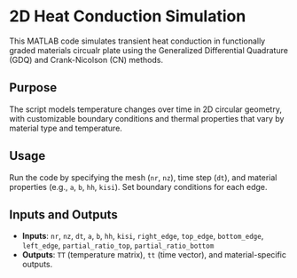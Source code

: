 # 2D Heat Conduction Simulation

This MATLAB code simulates transient heat conduction in functionally graded materials circualr plate using the Generalized Differential Quadrature (GDQ) and Crank-Nicolson (CN) methods.

## Purpose
The script models temperature changes over time in 2D circular geometry, with customizable boundary conditions and thermal properties that vary by material type and temperature.

## Usage
Run the code by specifying the mesh (`nr`, `nz`), time step (`dt`), and material properties (e.g., `a`, `b`, `hh`, `kisi`). Set boundary conditions for each edge.

## Inputs and Outputs
- **Inputs**: `nr`, `nz`, `dt`, `a`, `b`, `hh`, `kisi`, `right_edge`, `top_edge`, `bottom_edge`, `left_edge`, `partial_ratio_top`, `partial_ratio_bottom`
- **Outputs**: `TT` (temperature matrix), `tt` (time vector), and material-specific outputs.
